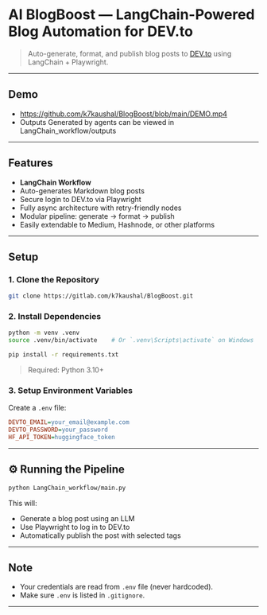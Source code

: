# AI BlogBoost — LangChain-Powered Blog Automation for DEV.to

>  Auto-generate, format, and publish blog posts to [DEV.to](https://dev.to) using LangChain + Playwright.

---

## Demo

- https://github.com/k7kaushal/BlogBoost/blob/main/DEMO.mp4
- Outputs Generated by agents can be viewed in LangChain_workflow/outputs
---

## Features

- **LangChain  Workflow**
- Auto-generates Markdown blog posts
- Secure login to DEV.to via Playwright
- Fully async architecture with retry-friendly nodes
- Modular pipeline: generate → format → publish
- Easily extendable to Medium, Hashnode, or other platforms

---

## Setup

### 1. Clone the Repository

```bash
git clone https://gitlab.com/k7kaushal/BlogBoost.git
```

### 2. Install Dependencies

```bash
python -m venv .venv
source .venv/bin/activate    # Or `.venv\Scripts\activate` on Windows

pip install -r requirements.txt
```

> Required: Python 3.10+

### 3. Setup Environment Variables

Create a `.env` file:

```ini
DEVTO_EMAIL=your_email@example.com
DEVTO_PASSWORD=your_password
HF_API_TOKEN=huggingface_token
```

---

## ⚙️ Running the Pipeline

```bash
python LangChain_workflow/main.py
```

This will:
- Generate a blog post using an LLM
- Use Playwright to log in to DEV.to
- Automatically publish the post with selected tags

---

## Note

- Your credentials are read from `.env` file (never hardcoded).
- Make sure `.env` is listed in `.gitignore`.

---

